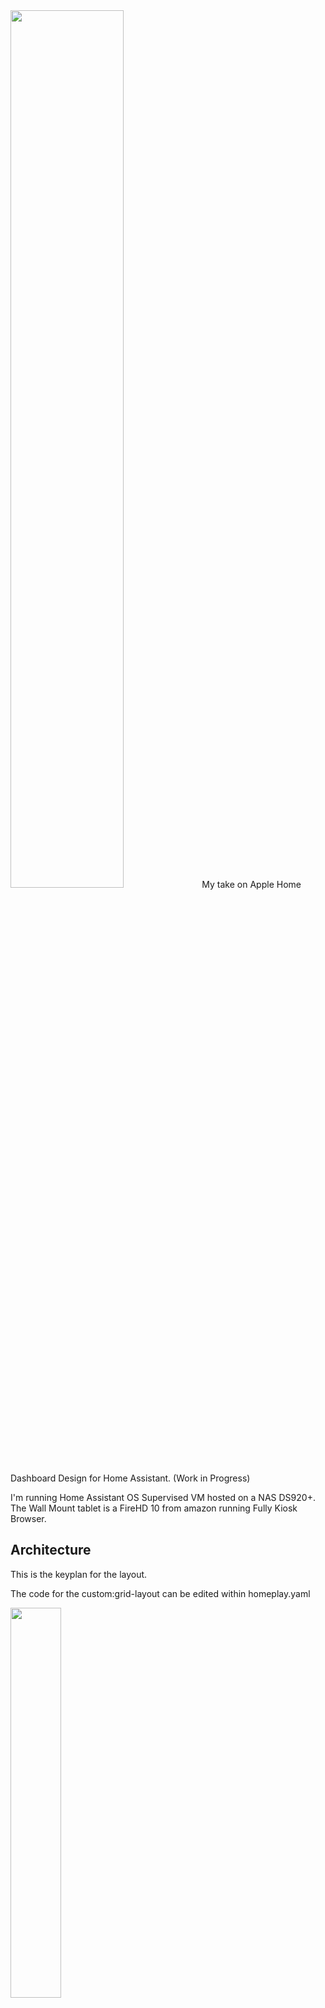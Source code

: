 <img src="https://github.com/avenger11/Apple-HomePlay/blob/master/Repo-images/HomePlay%20Banner.png" width=60% height=60%>
My take on Apple Home Dashboard Design for Home Assistant. (Work in Progress)

I'm running Home Assistant OS Supervised VM hosted on a NAS DS920+.
The Wall Mount tablet is a FireHD 10 from amazon running Fully Kiosk Browser.



## Architecture

This is the keyplan for the layout.

The code for the custom:grid-layout can be edited within homeplay.yaml

<img src="https://user-images.githubusercontent.com/37946892/234449029-eb518f05-ca48-468b-9ef2-6d73abda07d9.png" width=40% height=40%>

![image](https://user-images.githubusercontent.com/37946892/234452580-5278f1b3-c71f-4653-8507-8d89ed29911f.png)

## TOPBAR | Quick Glance at your house state

![image](https://user-images.githubusercontent.com/37946892/234453082-ec540557-25c0-4b81-8a8f-f41089791a24.png)
![image](https://user-images.githubusercontent.com/37946892/234453091-24e6d17b-5850-47d8-91a8-15fbf390157f.png)
![image](https://user-images.githubusercontent.com/37946892/234453106-393cc3c1-20c3-412e-904e-bd4e2973acd7.png)

- Dynamic Dual Tone Icon
- Climat chips will change color based on heating or cooling
- SVG Icons can be found under button_card_template/icon-svg-dualtone.yaml
- Heavy use of template that are found in button_card_template directory
- Popup for battery level (more to come)

![image](https://user-images.githubusercontent.com/37946892/234737716-e039c402-9a8c-4b80-95f1-01bf7a79f02e.png)

These custom button are integrated in a custom:hui-element – horizontal stack center to the screen.

![image](https://user-images.githubusercontent.com/37946892/234737747-07818cf9-6d7f-4e0b-868a-2e229689eeb5.png)

## LEFT COLUMN | Weather Card

![image](https://user-images.githubusercontent.com/37946892/234737981-17ce3c72-89f2-4ca9-b6c5-e850b9f8f10f.png)

Weather background change based on condition and day/night (screenshot from weather app).
The background can be found in www/weather folder.
I’m using the weather code from the Montréal Environnement Canada Integration and a Value template in configuration.yaml to differentiate between day and night.

![image](https://user-images.githubusercontent.com/37946892/234737871-760f7af8-5c04-431c-b1f9-39ecef1b4a64.png)
![image](https://user-images.githubusercontent.com/37946892/234737875-6635c314-f8dc-4039-b1d2-f32e74d33831.png)

One example: The high and low temperature in the card use a value template as well to format properly

![image](https://user-images.githubusercontent.com/37946892/234737956-17515b79-dc90-40e7-80e6-8176586b4da1.png)


## LEFT COLUMN | Calendar Card

- Calendar Card from Atomic Calendar.
- Heavily modified with Card Mod.

![image](https://user-images.githubusercontent.com/37946892/234738068-32f7286f-703f-482f-bf3a-a0db17d7f365.png)


## CENTER COLUMN | Home view map

- Multiple floor by swaping or using the level button
- Image change based on day and night

![image](https://user-images.githubusercontent.com/37946892/234738924-f882810a-8815-49fa-81af-027dd9f8f43a.png)
![image](https://user-images.githubusercontent.com/37946892/234738933-a550a9d3-363b-4ca0-bcc4-7f905b726a5b.png)


## RIGHT SIDE | highlight card 


![image](https://user-images.githubusercontent.com/37946892/234738123-c75fea94-f189-471d-bfbd-1b83dba82e6d.png)
![image](https://user-images.githubusercontent.com/37946892/234738133-73cd420a-1eea-4935-8576-96744aae5348.png)

## TASK BAR | 

![image](https://user-images.githubusercontent.com/37946892/234738185-5866cfe7-f777-47d0-a140-66f442b4f126.png)
![image](https://user-images.githubusercontent.com/37946892/234738193-1ec31a2c-2f42-4527-a433-ca20ed0d7d8a.png)


## Feature

- Day & Night theme support (NB: automation based on sun location)
- Support multiple floor by swaping between card
- Calendar integration
- "apps" support notification


The floor plan have been designed in [Sweet Home 3D](https://www.sweethome3d.com/) and edited.



## Custom Cards from HACS
Ensure to install those custom card before using this configuration via HACS

- [Lovelace-Layout-Card](https://github.com/thomasloven/lovelace-layout-card) by Thomas loven.
- [Swipe-card](https://github.com/bramkragten/swipe-card) by Bram Kragten.
- [Button-card](https://github.com/custom-cards/button-card) by RomRider.
- [Lovelace-Card-mod](https://github.com/thomasloven/lovelace-card-mod) by Thomas loven
- [Atomic Calendar Revive](https://github.com/totaldebug/atomic-calendar-revive) by marksie1988
- [Kiosk Mode](https://github.com/NemesisRE/kiosk-mode) by NemesisRE
- [Clock weather card](https://github.com/pkissling/clock-weather-card) by pkissling

## Custom integration from HACS
- [Fontawesome](https://github.com/thomasloven/hass-fontawesome) by Thomas loven.
- [Browser_mod](https://github.com/thomasloven/hass-browser_mod) by Thomas loven.

## TODO List
- [ ] FIll the empty space on the left, potentially light on count, climat etc..
- [ ] Remove transition weather background and code
- [ ] Improve all popups
- [ ] Integrate Washer & Dryer Card
- [ ] Solve all resizing issues

## Credit

- inspired by the great work of [Mattias Persson](https://github.com/matt8707/hass-config) & [lukevink](https://github.com/lukevink/hass-config-lajv) 


If you'd like to support me and future projects:

:star2: Star my repo, if you like what you see :)

<a href="https://www.buymeacoffee.com/sebhome" target="_blank"><img src="https://www.buymeacoffee.com/assets/img/custom_images/orange_img.png" alt="Buy Me A Coffee" style="height: 41px !important;width: 174px !important;box-shadow: 0px 3px 2px 0px rgba(190, 190, 190, 0.5) !important;-webkit-box-shadow: 0px 3px 2px 0px rgba(190, 190, 190, 0.5) !important;" ></a>


## Resource

Apple Icon
https://www.figma.com/file/PwWaGiMaSyrktcQRh7MxAD/SF-Symbols-4.0---SVG-Icons-(Community)?node-id=1498-49395&t=8xsPmha2AmVoMsAg-0
